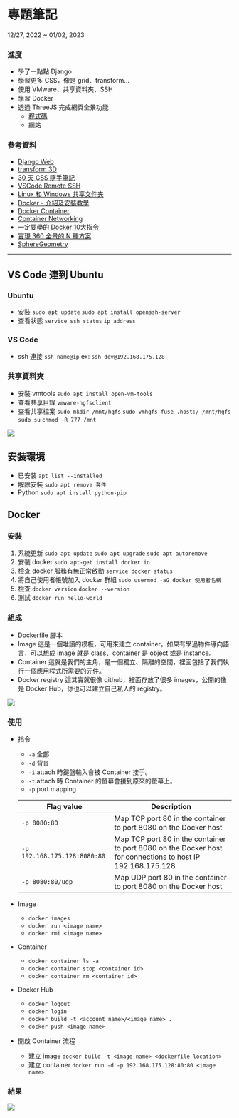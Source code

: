 # 專題筆記
12/27, 2022 ~ 01/02, 2023

### 進度
- 學了一點點 Django
- 學習更多 CSS，像是 grid、transform...
- 使用 VMware、共享資料夾、SSH
- 學習 Docker
- 透過 ThreeJS 完成網頁全景功能
  - [程式碼](https://github.com/wei06097/ThreeJS)
  - [網站](https://wei06097.github.io/ThreeJs/)

### 參考資料
- [Django Web](https://youtu.be/onDgK-bTvjM)
- [transform 3D](https://eyesofkids.gitbooks.io/css3/content/contents/transform3d.html)
- [30 天 CSS 隨手筆記](https://ithelp.ithome.com.tw/users/20103812/ironman/1213)
- [VSCode Remote SSH](https://youtube.com/watch?v=w8KJHY3Rplc&feature=shares)
- [Linux 和 Windows 共享文件夹](https://blog.csdn.net/qq_43516928/article/details/119430588)
- [Docker - 介紹及安裝教學](https://blog.kennycoder.io/2020/01/12/Docker-%E4%BB%8B%E7%B4%B9%E5%8F%8A%E5%AE%89%E8%A3%9D%E6%95%99%E5%AD%B8/)
- [Docker Container](https://azole.medium.com/docker-container-%E5%9F%BA%E7%A4%8E%E5%85%A5%E9%96%80%E7%AF%87-1-3cb8876f2b14)
- [Container Networking](https://docs.docker.com/config/containers/container-networking/)
- [一定要學的 Docker 10大指令](https://www.youtube.com/watch?v=sxuynZ3wIa8)
- [實現 360 全景的 N 種方案](https://developer.aliyun.com/article/783218)
- [SphereGeometry](https://threejs.org/docs/#api/en/geometries/SphereGeometry)

---

VS Code 連到 Ubuntu 
---
### Ubuntu
- 安裝
`sudo apt update`
`sudo apt install openssh-server`
- 查看狀態
`service ssh status`
`ip address`

### VS Code
- ssh 連接
`ssh name@ip` ex: `ssh dev@192.168.175.128`

### 共享資料夾
- 安裝 vmtools
`sudo apt install open-vm-tools`
- 查看共享目錄
`vmware-hgfsclient`
- 查看共享檔案
`sudo mkdir /mnt/hgfs`
`sudo vmhgfs-fuse .host:/ /mnt/hgfs`
`sudo su`
`chmod -R 777 /mnt`

![](https://i.imgur.com/W2aJMu4.png)

安裝環境
---
- 已安裝
`apt list --installed`
- 解除安裝
`sudo apt remove 套件`
- Python
`sudo apt install python-pip`

Docker
---
### 安裝
1. 系統更新
`sudo apt update` `sudo apt upgrade` `sudo apt autoremove`
2. 安裝 docker
`sudo apt-get install docker.io`
3. 檢查 docker 服務有無正常啟動
`service docker status`
4. 將自己使用者帳號加入 docker 群組
`sudo usermod -aG docker 使用者名稱`
5. 檢查
`docker version` `docker --version`
6. 測試
`docker run hello-world`
### 組成
- Dockerfile
腳本
- Image
這是一個唯讀的模板，可用來建立 container。如果有學過物件導向語言，可以想成 image 就是 class、container 是 object 或是 instance。
- Container
這就是我們的主角，是一個獨立、隔離的空間，裡面包括了我們執行一個應用程式所需要的元件。
- Docker registry
這其實就很像 github，裡面存放了很多 images，公開的像是 Docker Hub，你也可以建立自己私人的 registry。

![](https://miro.medium.com/max/750/1*DkIQGsv9YsPgB0dQpIfikA.webp)

### 使用

- 指令
    - `-a` 全部
    - `-d` 背景
    - `-i` attach 時鍵盤輸入會被 Container 接手。
    - `-t` attach 時 Container 的螢幕會接到原來的螢幕上。
    - `-p` port mapping
    
    | Flag value | Description |
    | -------- | -------- |
    | `-p 8080:80` | Map TCP port 80 in the container to port 8080 on the Docker host |
    | `-p 192.168.175.128:8080:80` | Map TCP port 80 in the container to port 8080 on the Docker host for connections to host IP 192.168.175.128 |
    | `-p 8080:80/udp` | Map UDP port 80 in the container to port 8080 on the Docker host |
    
- Image
    - `docker images` 
    - `docker run <image name>`
    - `docker rmi <image name>`

- Container
    - `docker container ls -a`
    - `docker container stop <container id>`
    - `docker container rm <container id>`

- Docker Hub
    - `docker logout`
    - `docker login`
    - `docker build -t <account name>/<image name> .`
    - `docker push <image name>`

- 開啟 Container 流程
    - 建立 image
    `docker build -t <image name> <dockerfile location>`
    - 建立 container
    `docker run -d -p 192.168.175.128:80:80 <image name>`
    
### 結果
![](https://i.imgur.com/O1CuHzR.png)